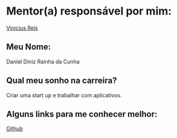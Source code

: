 # Mentor(a) responsável por mim:

[Vinicius Reis](https://github.com/training-center/mentoria/blob/master/mentores/perfis/vinicius_reis.md)

## Meu Nome:

Daniel Diniz Rainha da Cunha

## Qual meu sonho na carreira?

Criar uma start up e trabalhar com aplicativos.


## Alguns links para me conhecer melhor:


[Github](https://github.com/danieldnz)
